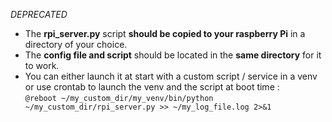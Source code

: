*DEPRECATED*

- The **rpi_server.py** script **should be copied to your raspberry Pi** in a directory of your choice. 
- The **config file and script** should be located in the **same directory** for it to work.
- You can either launch it at start with a custom script / service in a venv or use crontab to launch the venv and the script at boot time :<br>
  `@reboot ~/my_custom_dir/my_venv/bin/python ~/my_custom_dir/rpi_server.py >> ~/my_log_file.log 2>&1`
